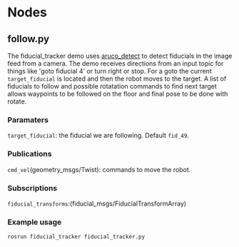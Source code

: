 

# Nodes

## follow.py

The fiducial_tracker demo uses [aruco_detect](http://wiki.ros.org/aruco_detect)
to detect fiducials in the image feed from a camera.  The demo receives directions
from an input topic for things like 'goto fiducial 4' or turn right or stop.
For a goto the current `target_fiducial` is located and then the robot moves to the target.
A list of fiducials to follow and possible rotatation commands to find next target
allows waypoints to be followed on the floor and final pose to be done with rotate.


### Paramaters

`target_fiducial`: the fiducial we are following. Default `fid_49`.

### Publications

`cmd_vel`(geometry_msgs/Twist): commands to move the robot.

### Subscriptions

`fiducial_transforms`:(fiducial_msgs/FiducialTransformArray)

### Example usage

    rosrun fiducial_tracker fiducial_tracker.py


